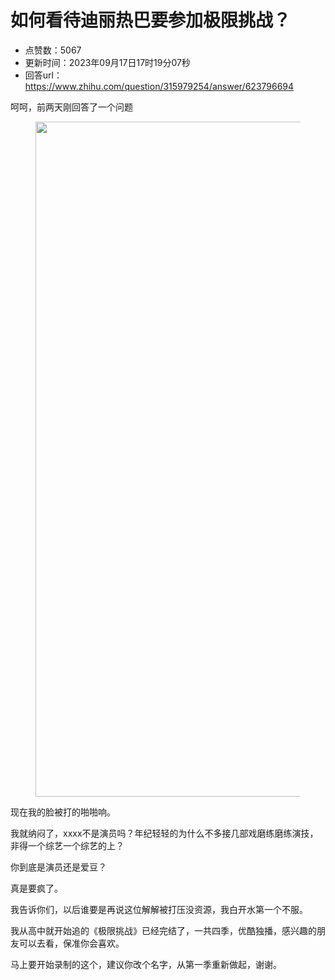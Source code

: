 # 如何看待迪丽热巴要参加极限挑战？
- 点赞数：5067
- 更新时间：2023年09月17日17时19分07秒
- 回答url：https://www.zhihu.com/question/315979254/answer/623796694
<body>
 <p data-pid="pLvMhSC-">呵呵，前两天刚回答了一个问题</p>
 <figure data-size="normal">
  <img src="https://picx.zhimg.com/50/v2-d62bf4632f25b6f896b0787823c9b086_720w.jpg?source=1940ef5c" data-rawwidth="1080" data-rawheight="741" data-size="normal" data-original-token="v2-3fdbd7b94928019bd9af4dc55f0dfbfe" data-default-watermark-src="https://pic1.zhimg.com/50/v2-678b5053a601b20fad978dae4ac4eeea_720w.jpg?source=1940ef5c" class="origin_image zh-lightbox-thumb" width="1080" data-original="https://picx.zhimg.com/v2-d62bf4632f25b6f896b0787823c9b086_r.jpg?source=1940ef5c">
 </figure>
 <p data-pid="iXKlxV85">现在我的脸被打的啪啪响。</p>
 <p data-pid="wlyOdGc2">我就纳闷了，xxxx不是演员吗？年纪轻轻的为什么不多接几部戏磨练磨练演技，非得一个综艺一个综艺的上？</p>
 <p data-pid="skDYx8UP">你到底是演员还是爱豆？</p>
 <p data-pid="riXCifCh">真是要疯了。</p>
 <p data-pid="VtYs8fD4">我告诉你们，以后谁要是再说这位解解被打压没资源，我白开水第一个不服。</p>
 <p data-pid="63xV3eWB">我从高中就开始追的《极限挑战》已经完结了，一共四季，优酷独播，感兴趣的朋友可以去看，保准你会喜欢。</p>
 <p data-pid="DPHiuQXD">马上要开始录制的这个，建议你改个名字，从第一季重新做起，谢谢。</p>
</body>